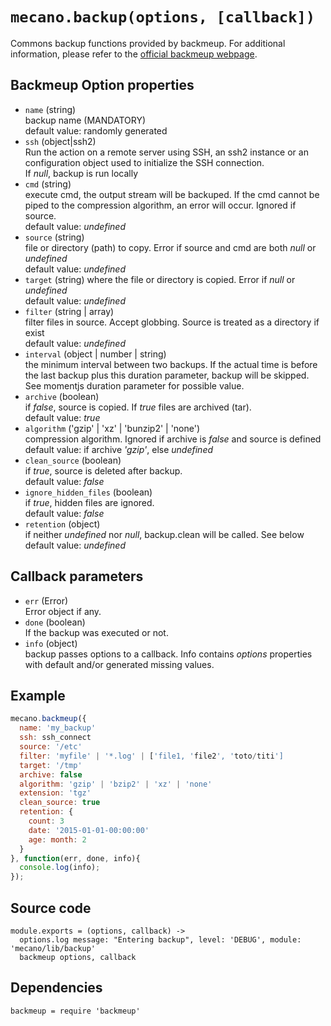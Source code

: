 
# `mecano.backup(options, [callback])`

Commons backup functions provided by backmeup. For additional information, please refer to the [official backmeup webpage][backmeup].

## Backmeup Option properties

*   `name` (string)   
    backup name (MANDATORY)   
    default value: randomly generated   
*   `ssh` (object|ssh2)   
    Run the action on a remote server using SSH, an ssh2 instance or an
    configuration object used to initialize the SSH connection.   
    If _null_, backup is run locally   
*   `cmd` (string)      
    execute cmd, the output stream will be backuped. If the cmd cannot be piped to
    the compression algorithm, an error will occur. Ignored if source.   
    default value: _undefined_   
*   `source` (string)   
    file or directory (path) to copy. Error if source and cmd are both _null_ or _undefined_   
    default value: _undefined_   
*   `target` (string)
    where the file or directory is copied. Error if _null_ or _undefined_   
    default value: _undefined_   
*   `filter` (string | array)   
    filter files in source. Accept globbing. Source is treated as a directory if exist   
    default value: _undefined_   
*   `interval` (object | number | string)   
    the minimum interval between two backups. If the actual time is before 
    the last backup plus this duration parameter, backup will be skipped.
    See momentjs duration parameter for possible value.   
*   `archive` (boolean)   
    if _false_, source is copied. If _true_ files are archived (tar).   
    default value: _true_   
*   `algorithm` ('gzip' | 'xz' | 'bunzip2' | 'none')   
    compression algorithm. Ignored if archive is _false_ and source is defined
    default value: if archive _'gzip'_, else _undefined_   
*   `clean_source` (boolean)   
    if _true_, source is deleted after backup.   
    default value: _false_   
*   `ignore_hidden_files` (boolean)   
    if _true_, hidden files are ignored.   
    default value: _false_   
*   `retention` (object)   
    if neither _undefined_ nor _null_, backup.clean will be called. See below
    default value: _undefined_   

## Callback parameters

*   `err` (Error)   
    Error object if any.   
*   `done`  (boolean)   
    If the backup was executed or not.   
*   `info` (object)   
    backup passes options to a callback. Info contains _options_ properties with default
    and/or generated missing values.   

## Example

```js
mecano.backmeup({
  name: 'my_backup'
  ssh: ssh_connect
  source: '/etc'     
  filter: 'myfile' | '*.log' | ['file1, 'file2', 'toto/titi'] 
  target: '/tmp'
  archive: false
  algorithm: 'gzip' | 'bzip2' | 'xz' | 'none'
  extension: 'tgz'
  clean_source: true
  retention: {
    count: 3
    date: '2015-01-01-00:00:00'
    age: month: 2
  }
}, function(err, done, info){
  console.log(info);
});
```

## Source code

    module.exports = (options, callback) ->
      options.log message: "Entering backup", level: 'DEBUG', module: 'mecano/lib/backup'
      backmeup options, callback

## Dependencies

    backmeup = require 'backmeup'

[backmeup]: https://github.com/adaltas/node-backmeup
